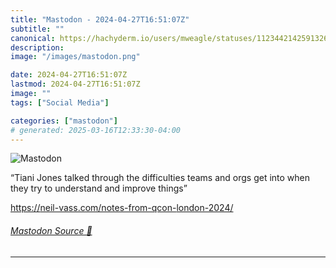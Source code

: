 ```yaml
---
title: "Mastodon - 2024-04-27T16:51:07Z"
subtitle: ""
canonical: https://hachyderm.io/users/mweagle/statuses/112344214259132641
description:
image: "/images/mastodon.png"

date: 2024-04-27T16:51:07Z
lastmod: 2024-04-27T16:51:07Z
image: ""
tags: ["Social Media"]

categories: ["mastodon"]
# generated: 2025-03-16T12:33:30-04:00
---
```

![Mastodon](/images/mastodon.png)

<p>“Tiani Jones talked through the difficulties teams and orgs get into when they try to understand and improve things”</p><p><a href="https://neil-vass.com/notes-from-qcon-london-2024/" target="_blank" rel="nofollow noopener noreferrer" translate="no"><span class="invisible">https://</span><span class="ellipsis">neil-vass.com/notes-from-qcon-</span><span class="invisible">london-2024/</span></a></p>


###### [Mastodon Source 🐘](https://hachyderm.io/@mweagle/112344214259132641)

___
